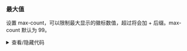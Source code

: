 ### 最大值

设置 <yc-tag>max-count</yc-tag>，可以限制最大显示的徽标数值，超过将会加 <yc-tag>+</yc-tag> 后缀。<yc-tag>max-count</yc-tag> 默认为 <yc-tag>99</yc-tag>。

<div class="cell-demo">
  <yc-space :size="40">
    <yc-badge :max-count="10" :count="0">
      <yc-avatar shape="square">
        <span>
          <IconUser />
        </span>
      </yc-avatar>
    </yc-badge>
    <yc-badge :max-count="10" :count="100">
      <yc-avatar shape="square">
        <span>
          <IconUser />
        </span>
      </yc-avatar>
    </yc-badge>
    <yc-badge :count="100">
      <yc-avatar shape="square">
        <span>
          <IconUser />
        </span>
      </yc-avatar>
    </yc-badge>
    <yc-badge :max-count="999" :count="1000">
      <yc-avatar shape="square">
        <span>
          <IconUser />
        </span>
      </yc-avatar>
    </yc-badge>
  </yc-space>
</div>

<details>
<summary>查看/隐藏代码</summary>

```vue
<template>
  <yc-space :size="40">
    <yc-badge
      :max-count="10"
      :count="0">
      <yc-avatar shape="square">
        <span>
          <IconUser />
        </span>
      </yc-avatar>
    </yc-badge>
    <yc-badge
      :max-count="10"
      :count="100">
      <yc-avatar shape="square">
        <span>
          <IconUser />
        </span>
      </yc-avatar>
    </yc-badge>
    <yc-badge :count="100">
      <yc-avatar shape="square">
        <span>
          <IconUser />
        </span>
      </yc-avatar>
    </yc-badge>
    <yc-badge
      :max-count="999"
      :count="1000">
      <yc-avatar shape="square">
        <span>
          <IconUser />
        </span>
      </yc-avatar>
    </yc-badge>
  </yc-space>
</template>
```

</details>
